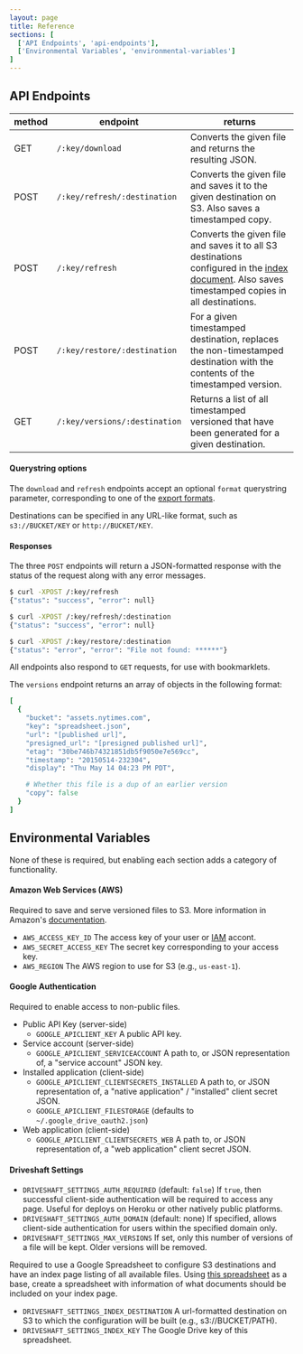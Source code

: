 ```yaml
---
layout: page
title: Reference
sections: [
  ['API Endpoints', 'api-endpoints'],
  ['Environmental Variables', 'environmental-variables']
]
---
```


<h2 id="api-endpoints">API Endpoints</h2>

| method | endpoint | returns |
| ------ | -------- | ------- |
| GET | `/:key/download` | Converts the given file and returns the resulting JSON. |
| POST | `/:key/refresh/:destination` | Converts the given file and saves it to the given destination on S3. Also saves a timestamped copy. |
| POST | `/:key/refresh` | Converts the given file and saves it to all S3 destinations configured in the [index document](#TKTK). Also saves timestamped copies in all destinations. |
| POST | `/:key/restore/:destination` | For a given timestamped destination, replaces the non-timestamped destination with the contents of the timestamped version. |
| GET | `/:key/versions/:destination` | Returns a list of all timestamped versioned that have been generated for a given destination. |

#### Querystring options

The `download` and `refresh` endpoints accept an optional `format` querystring parameter, corresponding to one of the [export formats](#TKTK).

Destinations can be specified in any URL-like format, such as `s3://BUCKET/KEY` or `http://BUCKET/KEY`.

#### Responses

The three `POST` endpoints will return a JSON-formatted response with the status of the request along with any error messages.

``` bash
$ curl -XPOST /:key/refresh
{"status": "success", "error": null}

$ curl -XPOST /:key/refresh/:destination
{"status": "success", "error": null}

$ curl -XPOST /:key/restore/:destination
{"status": "error", "error": "File not found: ******"}
```

All endpoints also respond to `GET` requests, for use with bookmarklets.

The `versions` endpoint returns an array of objects in the following format:

``` ruby
[
  {
    "bucket": "assets.nytimes.com",
    "key": "spreadsheet.json",
    "url": "[published url]",
    "presigned_url": "[presigned published url]",
    "etag": "30be746b74321851db5f9050e7e569cc",
    "timestamp": "20150514-232304",
    "display": "Thu May 14 04:23 PM PDT",

    # Whether this file is a dup of an earlier version
    "copy": false
  }
]
```

<h2 id="environmental-variables">Environmental Variables</h2>

None of these is required, but enabling each section adds a category of functionality.

#### Amazon Web Services (AWS)

Required to save and serve versioned files to S3. More information in Amazon's [documentation](http://docs.aws.amazon.com/IAM/latest/UserGuide/ManagingCredentials.html#Using_CreateAccessKey).

* `AWS_ACCESS_KEY_ID` The access key of your user or [IAM](http://aws.amazon.com/iam/) accont.
* `AWS_SECRET_ACCESS_KEY` The secret key corresponding to your access key.
* `AWS_REGION` The AWS region to use for S3 (e.g., `us-east-1`).

#### Google Authentication

Required to enable access to non-public files.

* Public API Key (server-side)
  * `GOOGLE_APICLIENT_KEY` A public API key.
* Service account (server-side)
  * `GOOGLE_APICLIENT_SERVICEACCOUNT` A path to, or JSON representation of, a "service account" JSON key.
* Installed application (client-side)
  * `GOOGLE_APICLIENT_CLIENTSECRETS_INSTALLED` A path to, or JSON representation of, a "native application" / "installed" client secret JSON.
  * `GOOGLE_APICLIENT_FILESTORAGE` (defaults to `~/.google_drive_oauth2.json`)
* Web application (client-side)
  * `GOOGLE_APICLIENT_CLIENTSECRETS_WEB` A path to, or JSON representation of, a "web application" client secret JSON.

#### Driveshaft Settings

* `DRIVESHAFT_SETTINGS_AUTH_REQUIRED` (default: `false`) If `true`, then successful client-side authentication will be required to access any page. Useful for deploys on Heroku or other natively public platforms.
* `DRIVESHAFT_SETTINGS_AUTH_DOMAIN` (default: none) If specified, allows client-side authentication for users within the specified domain only.
* `DRIVESHAFT_SETTINGS_MAX_VERSIONS` If set, only this number of versions of a file will be kept. Older versions will be removed.

Required to use a Google Spreadsheet to configure S3 destinations and have an index page listing of all available files. Using [this spreadsheet](https://docs.google.com/spreadsheets/d/16NZKPy_kyWb_c0jBLo_sTvyoGUrs-ISG7uMDHBMgM5U/view) as a base, create a spreadsheet with information of what documents should be included on your index page.

* `DRIVESHAFT_SETTINGS_INDEX_DESTINATION` A url-formatted destination on S3 to which the configuration will be built (e.g., s3://BUCKET/PATH).
* `DRIVESHAFT_SETTINGS_INDEX_KEY` The Google Drive key of this spreadsheet.
